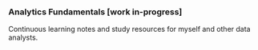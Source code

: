 ### Analytics Fundamentals [work in-progress]
Continuous learning notes and study resources for myself and other data analysts.
